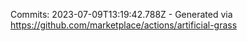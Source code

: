 Commits: 2023-07-09T13:19:42.788Z - Generated via https://github.com/marketplace/actions/artificial-grass
<br>
